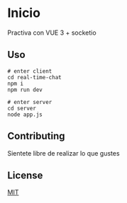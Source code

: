 # Inicio

Practiva con VUE 3 + socketio


## Uso

```
# enter client
cd real-time-chat
npm i 
npm run dev

# enter server
cd server
node app.js
```

## Contributing
Sientete libre de realizar lo que gustes

## License

[MIT](https://choosealicense.com/licenses/mit/)
